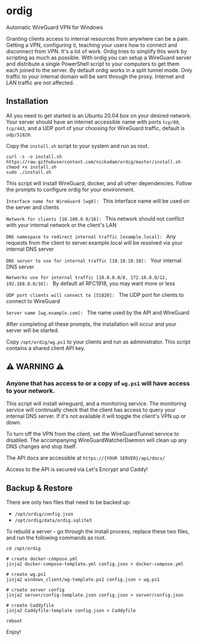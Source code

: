 # ordig
Automatic WireGuard VPN for Windows

Granting clients access to internal resources from anywhere can be a pain. Getting a VPN, configuring it, teaching your users how to connect and disconnect from VPN. It's a lot of work. Ordig tries to simplify this work by scripting as much as possible. With ordig you can setup a WireGuard server and distribute a single PowerShell script to your computers to get them each joined to the server. By default ordig works in a split tunnel mode. Only traffic to your internal domain will be sent through the proxy. Internet and LAN traffic are not affected.

## Installation

All you need to get started is an Ubuntu 20.04 box on your desired network. Your server should have an internet accessible name with ports `tcp/80`, `tcp/443`, and a UDP port of your choosing for WireGuard traffic, default is `udp/51820`.

Copy the `install.sh` script to your system and run as root.

```
curl -s -o install.sh https://raw.githubusercontent.com/nickadam/ordig/master/install.sh
chmod +x install.sh
sudo ./install.sh
```

This script will install WireGuard, docker, and all other dependencies. Follow the prompts to configure ordig for your environment.

`Interface name for WireGuard [wg0]: ` This interface name will be used on the server and clients


`Network for clients [10.100.0.0/16]: ` This network should not conflict with your internal network or the client's LAN


`DNS namespace to redirect internal traffic [example.local]: ` Any requests from the client to server.example.local will be resolved via your internal DNS server

`DNS server to use for internal traffic [10.10.10.10]: ` Your internal DNS server


`Networks use for internal traffic [10.0.0.0/8, 172.16.0.0/12, 192.168.0.0/16]: ` By default all RFC1918, you may want more or less

`UDP port clients will connect to [51820]: ` The UDP port for clients to connect to WireGuard


`Server name [wg.example.com]: ` The name used by the API and WireGuard

After completing all these prompts, the installation will occur and your server will be started.

Copy `/opt/ordig/wg.ps1` to your clients and run as administrator. This script contains a shared client API key.

## ⚠ WARNING ⚠

### Anyone that has access to or a copy of `wg.ps1` will have access to your network.

This script will install wireguard, and a monitoring service. The monitoring service will continually check that the client has access to query your internal DNS server. If it's not available it will toggle the client's VPN up or down.

To turn off the VPN from the client, set the WireGuardTunnel service to disabled. The accompanying WireGuardWatcherDaemon will clean up any DNS changes and stop itself.

The API docs are accessible at `https://{YOUR SERVER}/api/docs/`

Access to the API is secured via Let's Encrypt and Caddy!

## Backup & Restore

There are only two files that need to be backed up:
- `/opt/ordig/config.json`
- `/opt/ordig/data/ordig.sqlite3`

To rebuild a server - go through the install process, replace these two files, and run the following commands as root.
```
cd /opt/ordig

# create docker-compose.yml
jinja2 docker-compose-template.yml config.json > docker-compose.yml

# create wg.ps1
jinja2 windows_client/wg-template.ps1 config.json > wg.ps1

# create server config
jinja2 server/config-template.json config.json > server/config.json

# create Caddyfile
jinja2 Caddyfile-template config.json > Caddyfile

reboot
```

Enjoy!
